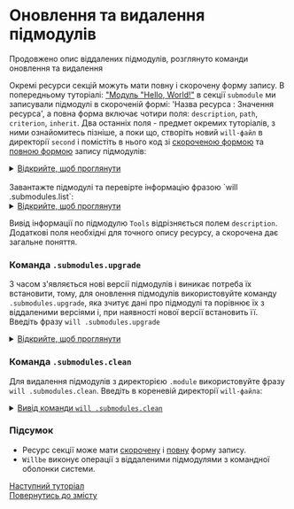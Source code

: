# Оновлення та видалення підмодулів

Продовжено опис віддалених підмодулів, розглянуто команди оновлення та видалення

Окремі ресурси секцій можуть мати повну і скорочену форму запису. В попередньому туторіалі: ["Модуль "Hello, World!"](FirstWillFile.md#first-modules) в секції `submodule` ми записували підмодулі в скороченій формі: 'Назва ресурса : Значення ресурса', а повна форма включає чотири поля: `description`, `path`, `criterion`, `inherit`. Два останніх поля - предмет окремих туторіалів, з ними ознайомитесь пізніше, а поки що, створіть новий `will-файл` в директорії `second` і помістіть в нього код зі [скороченою формою](#short-form) та [повною формою](#full-form) запису підмодулів:

<details>
  <summary><u>Відкрийте, щоб проглянути</u></summary> 
  
```yaml
about :

    name : upgradeAndClean
    description : "Upgrade and clean modules"
    version : 0.0.1
        
submodule :

    Tools :
       path : git+https:///github.com/Wandalen/wTools.git/out/wTools#master
       description : 'Import willbe tools'  
    PathFundamentals : git+https:///github.com/Wandalen/wPathFundamentals.git/out/wPathFundamentals#master

```

<p>Структура модуля</p>

```
second              
   └── .will.yml     
  
```

</details>

</br>
Завантажте підмодулі та перевірте інформацію фразою `will .submodules.list`:

<details>
  <summary><u>Відкрийте, щоб проглянути</u></summary>
    <p>Вивід команди <code>will .submodules.download</code></p>

```
[user@user ~]$ will .submodules.download
...
   . Read : /path_to_file/.module/Tools/out/wTools.out.will.yml
   + module::Tools was downloaded in 15.421s
   . Read : /path_to_file/.module/PathFundamentals/out/wPathFundamentals.out.will.yml
   + module::PathFundamentals was downloaded in 3.606s
 + 2/2 submodule(s) of module::upgradeAndClean were downloaded in 19.035s

```  

<p>Структура модуля після завантаження підмодулів</p>

```
second
   ├── .module
   │      ├── Tools
   │      └── PathFundamentals
   └── .will.yml

```

<p>Вивід команди <code>will .submodules.list</code></p>

```
[user@user ~]$ will .submodules.download
...
submodule::Tools
  path : git+https:///github.com/Wandalen/wTools.git/out/wTools#master 
  description : Import willbe tools
  isDownloaded : true
  Exported builds : [ 'proto.export' ]

submodule::PathFundamentals
  path : git+https:///github.com/Wandalen/wPathFundamentals.git/out/wPathFundamentals#master
  isDownloaded : true
  Exported builds : [ 'proto.export' ]

``` 

</details>

Вивід інформації по підмодулю `Tools` відрізняється полем `description`. Додаткові поля необхідні для точного опису ресурсу, а скорочена дає загальне поняття. 

### <a name="submodules-upgrade"></a> Команда `.submodules.upgrade`    
З часом з'являється нові версії підмодулів і виникає потреба їх встановити, тому, для оновлення підмодулів використовуйте команду `.submodules.upgrade`, яка зчитує дані про підмодулі та порівнює їх з віддаленими версіями і, при наявності нової версії встановить її.  
Введіть фразу `will .submodules.upgrade` 

<details>
  <summary><u>Відкрийте, щоб проглянути</u></summary>

```
[user@user ~]$ will .submodules.upgrade
...
 + 0/2 submodule(s) of module::first were upgraded in 3.121s

```

<p>Структура модуля після оновлення підмодулів</p>

```
.
├── .module
│      ├── Tools
│      └── PathFundamentals
└── .will.yml

```

</details>

### <a name="submodules-cleaning"></a> Команда `.submodules.clean`    
Для видалення підмодулів з директорією `.module` використовуйте фразу `will .submodules.clean`. Введіть в кореневій директорії `will-файла`:

<details>
  <summary><u>Вивід команди <code>will .submodules.clean</code></u></summary>

```
[user@user ~]$ will .submodules.clean
...
 - Clean deleted 252 file(s) in 0.907s

```

<p>Структура модуля після очищення підмодулів</p>

```
second              
   └── .will.yml     
  
```

</details>

### Підсумок
- Ресурс секції може мати [скорочену](#short-form) і [повну](#full-form) форму запису.
- `Willbe` виконує операції з віддаленими підмодулями з командної оболонки системи.

[Наступний туторіал](ModuleCreationByBuild.md)  
[Повернутись до змісту](../README.md#tutorials)
